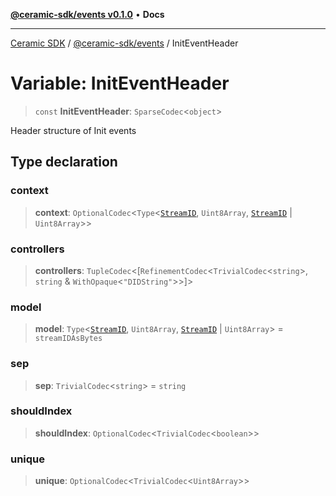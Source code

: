 [**@ceramic-sdk/events v0.1.0**](../README.md) • **Docs**

***

[Ceramic SDK](../../../README.md) / [@ceramic-sdk/events](../README.md) / InitEventHeader

# Variable: InitEventHeader

> `const` **InitEventHeader**: `SparseCodec`\<`object`\>

Header structure of Init events

## Type declaration

### context

> **context**: `OptionalCodec`\<`Type`\<[`StreamID`](../../identifiers/classes/StreamID.md), `Uint8Array`, [`StreamID`](../../identifiers/classes/StreamID.md) \| `Uint8Array`\>\>

### controllers

> **controllers**: `TupleCodec`\<[`RefinementCodec`\<`TrivialCodec`\<`string`\>, `string` & `WithOpaque`\<`"DIDString"`\>\>]\>

### model

> **model**: `Type`\<[`StreamID`](../../identifiers/classes/StreamID.md), `Uint8Array`, [`StreamID`](../../identifiers/classes/StreamID.md) \| `Uint8Array`\> = `streamIDAsBytes`

### sep

> **sep**: `TrivialCodec`\<`string`\> = `string`

### shouldIndex

> **shouldIndex**: `OptionalCodec`\<`TrivialCodec`\<`boolean`\>\>

### unique

> **unique**: `OptionalCodec`\<`TrivialCodec`\<`Uint8Array`\>\>
